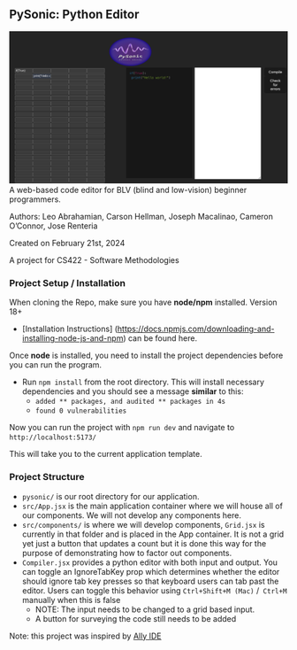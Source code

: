 ## PySonic: Python Editor
![PySonic Window](PySonic_SS.png)
A web-based code editor for BLV (blind and low-vision) beginner programmers.

Authors: Leo Abrahamian, Carson Hellman, Joseph Macalinao, Cameron O’Connor, Jose Renteria

Created on February 21st, 2024

A project for CS422 - Software Methodologies

### Project Setup / Installation
When cloning the Repo, make sure you have **node/npm** installed. 
Version 18+

- [Installation Instructions] (https://docs.npmjs.com/downloading-and-installing-node-js-and-npm) can be found here. 

Once **node** is installed, you need to install the project dependencies before you can run the program. 
- Run `npm install` from the root directory. This will install necessary dependencies and you should see a message **similar** to this:
    - `added ** packages, and audited ** packages in 4s`
    - `found 0 vulnerabilities`

Now you can run the project with `npm run dev` and navigate to `http://localhost:5173/`

This will take you to the current application template.

### Project Structure

- `pysonic/` is our root directory for our application. 
- `src/App.jsx` is the main application container where we will house all of our components. We will not develop any components here.
- `src/components/` is where we will develop components, `Grid.jsx` is currently in that folder and is placed in the App container. It is not a grid yet just a button that updates a count but it is done this way for the purpose of demonstrating how to factor out components.
- `Compiler.jsx` provides a python editor with both input and output. You can toggle an IgnoreTabKey prop which determines whether the editor should ignore tab key presses so that keyboard users can tab past the editor. Users can toggle this behavior using `Ctrl+Shift+M (Mac)` /` Ctrl+M` manually when this is false
    - NOTE: The input needs to be changed to a grid based input.
    - A button for surveying the code still needs to be added

Note: this project was inspired by [Ally IDE](https://ally-ide.herokuapp.com)
